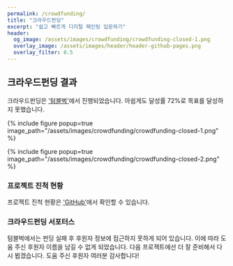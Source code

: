 ```yaml
---
permalink: /crowdfunding/
title: "크라우드펀딩"
excerpt: "쉽고 빠르게 디지털 페인팅 입문하기"
header:
  og_image: /assets/images/crowdfunding/crowdfunding-closed-1.png
  overlay_image: /assets/images/header/header-github-pages.png
  overlay_filter: 0.5
---
```


## 크라우드펀딩 결과

크라우드펀딩은 <a href="https://tumblbug.com/zzom-character-illustration-with-procreate" target="_blank">'텀블벅'</a>에서 진행되었습니다.
아쉽게도 달성률 72%로 목표를 달성하지 못했습니다.

{% include figure popup=true image_path="/assets/images/crowdfunding/crowdfunding-closed-1.png" %}

{% include figure popup=true image_path="/assets/images/crowdfunding/crowdfunding-closed-2.png" %}

### 프로젝트 진척 현황

프로젝트 진척 현황은 <a href="https://github.com/orgs/project-zzom/projects/12" target="_blank">'GitHub'</a>에서 확인할 수 있습니다.

### 크라우드펀딩 서포터스
텀블벅에서는 펀딩 실패 후 후원자 정보에 접근하지 못하게 되어 있습니다.
이에 따라 도움 주신 후원자 이름을 남길 수 없게 되었습니다.
다음 프로젝트에선 더 잘 준비해서 다시 뵙겠습니다.
도움 주신 후원자 여러분 감사합니다!

